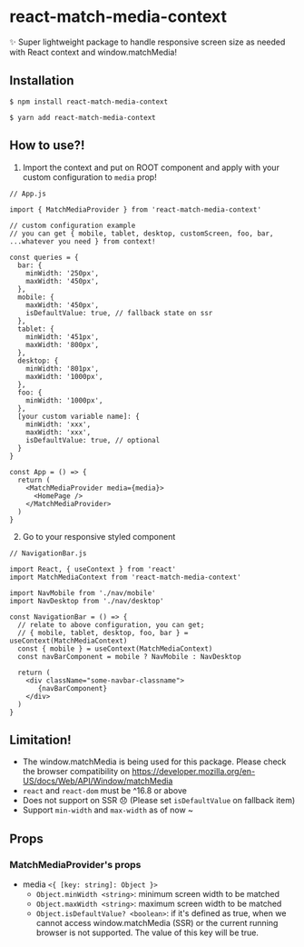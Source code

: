 # react-match-media-context

✨ Super lightweight package to handle responsive screen size as needed with React context and window.matchMedia! <Javascript>

## Installation
```npm
$ npm install react-match-media-context  
```
```yarn
$ yarn add react-match-media-context  
```

## How to use?!

1. Import the context and put on ROOT component and apply with your custom configuration to `media` prop!

```import-provider
// App.js

import { MatchMediaProvider } from 'react-match-media-context'

// custom configuration example
// you can get { mobile, tablet, desktop, customScreen, foo, bar, ...whatever you need } from context!

const queries = {
  bar: {
    minWidth: '250px',
    maxWidth: '450px',
  },
  mobile: {
    maxWidth: '450px',
    isDefaultValue: true, // fallback state on ssr
  },
  tablet: {
    minWidth: '451px',
    maxWidth: '800px',
  },
  desktop: {
    minWidth: '801px',
    maxWidth: '1000px',
  },
  foo: {
    minWidth: '1000px',
  },
  [your custom variable name]: { 
    minWidth: 'xxx',
    maxWidth: 'xxx', 
    isDefaultValue: true, // optional
  }
}

const App = () => {
  return (
    <MatchMediaProvider media={media}>
      <HomePage />
    </MatchMediaProvider>
  )
}
```

2. Go to your responsive styled component

```import-context
// NavigationBar.js

import React, { useContext } from 'react'
import MatchMediaContext from 'react-match-media-context'

import NavMobile from './nav/mobile'
import NavDesktop from './nav/desktop'

const NavigationBar = () => {
  // relate to above configuration, you can get;
  // { mobile, tablet, desktop, foo, bar } = useContext(MatchMediaContext)
  const { mobile } = useContext(MatchMediaContext)
  const navBarComponent = mobile ? NavMobile : NavDesktop

  return (
    <div className="some-navbar-classname">
       {navBarComponent}
    </div>
  )
}
```

## Limitation!

- The window.matchMedia is being used for this package. Please check the browser compatibility on https://developer.mozilla.org/en-US/docs/Web/API/Window/matchMedia
- `react` and `react-dom` must be ^16.8 or above
- Does not support on SSR 😞 (Please set `isDefaultValue` on fallback item)
- Support `min-width` and `max-width` as of now ~


## Props

### MatchMediaProvider's props

- media `<{ [key: string]: Object }>`
  - `Object.minWidth <string>`: minimum screen width to be matched
  - `Object.maxWidth <string>`: maximum screen width to be matched
  - `Object.isDefaultValue? <boolean>`: if it's defined as true, when we cannot access window.matchMedia (SSR) or the current running browser is not supported. The value of this key will be true.
  
  


